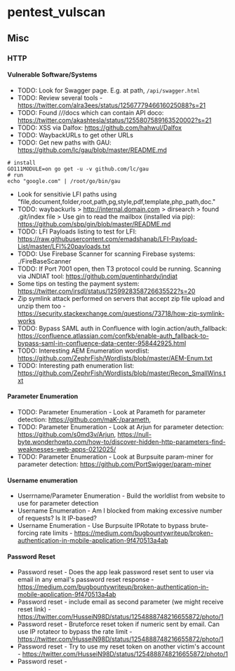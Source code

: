 # pentest_vulscan

## Misc

### HTTP 


#### Vulnerable Software/Systems
* TODO: Look for Swagger page. E.g. at path, `/api/swagger.html`
* TODO: Review several tools - https://twitter.com/alra3ees/status/1256777946616025088?s=21
* TODO: Found /*/*/docs which can contain API doco: https://twitter.com/akashtesla/status/1255807589163520002?s=21
* TODO: XSS via Dalfox: https://github.com/hahwul/Dalfox
* TODO: WaybackURLs to get other URLs
* TODO: Get new paths with GAU: https://github.com/lc/gau/blob/master/README.md
```
# install
GO111MODULE=on go get -u -v github.com/lc/gau
# run
echo "google.com" | /root/go/bin/gau
```
* Look for sensitivie LFI paths using "file,document,folder,root,path,pg,style,pdf,template,php_path,doc."
* TODO: waybackurls > http://internal.domain.com > dirsearch > found .git/index file > Use gin to read the mailbox (installed via pip): https://github.com/sbp/gin/blob/master/README.md
* TODO: LFI Payloads listing to test for LFI: https://raw.githubusercontent.com/emadshanab/LFI-Payload-List/master/LFI%20payloads.txt
* TODO: Use Firebase Scanner for scanning Firebase systems: ./FireBaseScanner
* TODO: If Port 7001 open, then T3 protocol could be running. Scanning via JNDIAT tool: https://github.com/quentinhardy/jndiat
* Some tips on testing the payment system: https://twitter.com/irsdl/status/1259928358726635522?s=20
* Zip symlink attack performed on servers that accept zip file upload and unzip them too - https://security.stackexchange.com/questions/73718/how-zip-symlink-works
* TODO: Bypass SAML auth in Confluence with login.action/auth_fallback: https://confluence.atlassian.com/confkb/enable-auth_fallback-to-bypass-saml-in-confluence-data-center-958442925.html
* TODO: Interesting AEM Enumeration wordlist: https://github.com/ZephrFish/Wordlists/blob/master/AEM-Enum.txt
* TODO: Interesting path enumeration list: https://github.com/ZephrFish/Wordlists/blob/master/Recon_SmallWins.txt


#### Parameter Enumeration
* TODO: Parameter Enumeration - Look at Parameth for parameter detection: https://github.com/maK-/parameth, 
* TODO: Parameter Enumeration - Look at Arjun for parameter detection: https://github.com/s0md3v/Arjun, https://null-byte.wonderhowto.com/how-to/discover-hidden-http-parameters-find-weaknesses-web-apps-0212025/
* TODO: Parameter Enumeration - Look at Burpsuite param-miner for parameter detection: https://github.com/PortSwigger/param-miner


#### Username enumeration
* Userrname/Parameter Enumeration - Build the worldlist from website to use for parameter detection
* Username Enumeration - Am I blocked from making excessive number of requests? Is It IP-based?
* Username Enumeration - Use Burpsuite IPRotate to bypass brute-forcing rate limits - https://medium.com/bugbountywriteup/broken-authentication-in-mobile-application-9f470513a4ab

#### Password Reset
* Password reset - Does the app leak password reset sent to user via email in any email's password reset response - https://medium.com/bugbountywriteup/broken-authentication-in-mobile-application-9f470513a4ab
* Password reset - include email as second parameter (we might receive reset link) - https://twitter.com/HusseiN98D/status/1254888748216655872/photo/1
* Password reset - Bruteforce reset token if numeric sent by email. Can use IP rotateor to bypass the rate limit - https://twitter.com/HusseiN98D/status/1254888748216655872/photo/1
* Password reset - Try to use my reset token on another victim's account - https://twitter.com/HusseiN98D/status/1254888748216655872/photo/1
* Password reset - 
